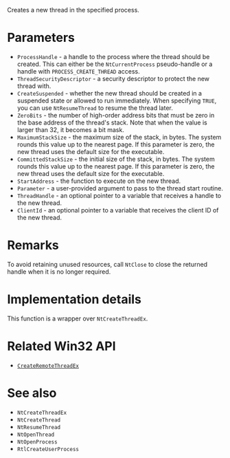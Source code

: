 Creates a new thread in the specified process.

# Parameters
 - `ProcessHandle` - a handle to the process where the thread should be created. This can either be the `NtCurrentProcess` pseudo-handle or a handle with `PROCESS_CREATE_THREAD` access.
 - `ThreadSecurityDescriptor` - a security descriptor to protect the new thread with.
 - `CreateSuspended` - whether the new thread should be created in a suspended state or allowed to run immediately. When specifying `TRUE`, you can use `NtResumeThread` to resume the thread later.
 - `ZeroBits` - the number of high-order address bits that must be zero in the base address of the thread's stack. Note that when the value is larger than 32, it becomes a bit mask.
 - `MaximumStackSize` - the maximum size of the stack, in bytes. The system rounds this value up to the nearest page. If this parameter is zero, the new thread uses the default size for the executable.
 - `CommittedStackSize` - the initial size of the stack, in bytes. The system rounds this value up to the nearest page. If this parameter is zero, the new thread uses the default size for the executable.
 - `StartAddress` - the function to execute on the new thread.
 - `Parameter` - a user-provided argument to pass to the thread start routine.
 - `ThreadHandle` - an optional pointer to a variable that receives a handle to the new thread.
 - `ClientId` - an optional pointer to a variable that receives the client ID of the new thread.

# Remarks
To avoid retaining unused resources, call `NtClose` to close the returned handle when it is no longer required.

# Implementation details
This function is a wrapper over `NtCreateThreadEx`.

# Related Win32 API
 - [`CreateRemoteThreadEx`](https://learn.microsoft.com/en-us/windows/win32/api/processthreadsapi/nf-processthreadsapi-createremotethreadex)

# See also
 - `NtCreateThreadEx`
 - `NtCreateThread`
 - `NtResumeThread`
 - `NtOpenThread`
 - `NtOpenProcess`
 - `RtlCreateUserProcess`
